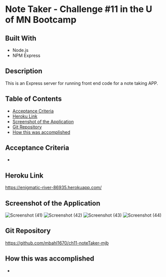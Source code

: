 # Note Taker - Challenge #11 in the U of MN Bootcamp

## Built With
* Node.js
* NPM Express

## Description
This is an Express server for running front end code for a note taking APP.

## Table of Contents
* [Acceptance Criteria](#acceptance-criteria)
* [Heroku Link](#heroku-link)
* [Screenshot of the Application](#screenshot-of-the-application)
* [Git Repository](#git-repository)
* [How this was accomplished](#how-this-was-accomplished)

## Acceptance Criteria
* 

## Heroku Link
https://enigmatic-river-86935.herokuapp.com/

## Screenshot of the Application
![Screenshot (41)](https://user-images.githubusercontent.com/90292697/147370203-c01adb43-a29a-4e93-9cc6-21b0eda95b57.png)
![Screenshot (42)](https://user-images.githubusercontent.com/90292697/147370208-5a083548-7839-486e-8fd2-fc38d564630d.png)
![Screenshot (43)](https://user-images.githubusercontent.com/90292697/147370212-8584d3d4-7b5a-4eab-8585-88455427b9da.png)
![Screenshot (44)](https://user-images.githubusercontent.com/90292697/147370215-2492636f-cbf7-42c0-b672-6f3cc489e98e.png)

## Git Repository
https://github.com/mbahl1670/ch11-noteTaker-mjb

## How this was accomplished
* 
